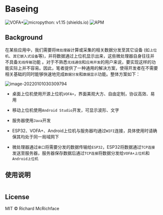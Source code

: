 # Baseing

![VOFA+](https://img.shields.io/badge/VOFA%2B-v1.3.10-green)![micropython: v1.15 (shields.io)](https://img.shields.io/badge/micropython-v1.15-blue) ![APM](https://img.shields.io/apm/l/vim-mode)

## Background

在某些应用中，我们需要将`微处理器`计算或采集的相关数据分发至其它设备 (如`上位机`、`其它嵌入式设备`等)，并将数据通过上位机显示出来，这些微处理器自身往往并不具备`无线传输`功能 。对于不熟悉`无线通信`和`应用开发`的用户来说，要实现这样的功能实际上并不容易。因此，笔者提供了一种通用的解决方案，使得开发者在不需要相关基础的同时能够快速地完成`数据分发`和`数据显示`功能。整体方案如下：

![image-20220101030309794](https://s2.loli.net/2022/01/01/hipmozjkP8DMlar.png)

- 桌面上位机使用开源上位机`VOFA+`，界面美观大方、自由定制，协议高效、易用

- 移动上位机使用`Android Studio`开发，可显示波形、文字

- 服务器使用`Java`开发

- ESP32、VOFA+、Android上位机与服务器均通过`WIFI`连接，具体使用时请确保其均处于同一局域网下

- 微处理器通过`串口`将需要分发的数据传输给`ESP32`，ESP32将数据通过`TCP连接`发送至服务器，服务器保存数据后通过`TCP连接`将数据分发给`VOFA+上位机`和`Android上位机`

  

## 使用说明

```

```



## License

MIT © Richard McRichface
